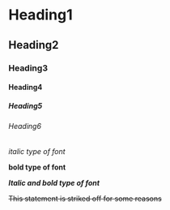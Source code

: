 # Heading1
## Heading2
### Heading3 
#### Heading4
##### Heading5
###### Heading6

*italic type of font*

**bold type of font**

***Italic and bold type of font***

~~This statement is striked off for some reasons~~

